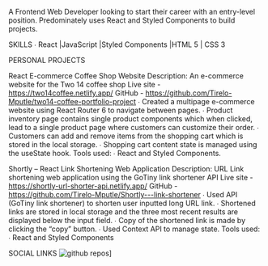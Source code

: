 A Frontend Web Developer looking to start their career with an entry-level position. Predominately uses  React and Styled Components to build projects. 

SKILLS 
∙ React |JavaScript |Styled Components |HTML 5 | CSS 3 

PERSONAL PROJECTS 

React E-commerce Coffee Shop Website 
Description: An e-commerce website for the Two 14 coffee shop 
Live site - https://two14coffee.netlify.app/ 
GitHub - https://github.com/Tirelo-Mputle/two14-coffee-portfolio-project 
∙ Created a multipage e-commerce website using React Router 6 to navigate between pages. ∙ Product inventory page contains single product components which when clicked, lead to a single  product page where customers can customize their order. 
∙ Customers can add and remove items from the shopping cart which is stored in the local storage. ∙ Shopping cart content state is managed using the useState hook. 
Tools used: 
∙ React and Styled Components. 

Shortly – React Link Shortening Web Application 
Description: URL Link shortening web application using the GoTiny link shortener API Live site - https://shortly-url-shorter-api.netlify.app/ 
GitHub - https://github.com/Tirelo-Mputle/Shortly---link-shortener 
∙ Used API (GoTiny link shortener) to shorten user inputted long URL link. 
∙ Shortened links are stored in local storage and the three most recent results are displayed below  the input field. 
∙ Copy of the shortened link is made by clicking the “copy” button. 
∙ Used Context API to manage state. 
Tools used: 
∙ React and Styled Components 

SOCIAL LINKS
![github repos](https://img.shields.io/badge/GitHub-000000?style=for-the-badge&logo=GitHub&logoColor=white)]
